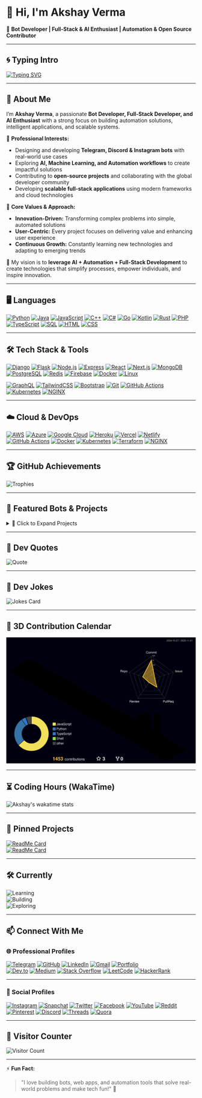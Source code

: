 # 👋 Hi, I'm Akshay Verma  

🤖 **Bot Developer | Full-Stack & AI Enthusiast | Automation & Open Source Contributor**  

---

## 🌀 Typing Intro  

[![Typing SVG](https://readme-typing-svg.herokuapp.com?font=Fira+Code&pause=1000&color=00F700&width=435&lines=Hi%2C+I'm+Akshay+Verma!;Bot+Developer+%7C+AI+Enthusiast;Automation+%26+Open+Source+Contributor)](https://git.io/typing-svg)  

---

## 🌈 About Me  

I’m **Akshay Verma**, a passionate **Bot Developer, Full-Stack Developer, and AI Enthusiast** with a strong focus on building automation solutions, intelligent applications, and scalable systems.  

💼 **Professional Interests:**  
- Designing and developing **Telegram, Discord & Instagram bots** with real-world use cases  
- Exploring **AI, Machine Learning, and Automation workflows** to create impactful solutions  
- Contributing to **open-source projects** and collaborating with the global developer community  
- Developing **scalable full-stack applications** using modern frameworks and cloud technologies  

🌟 **Core Values & Approach:**  
- **Innovation-Driven:** Transforming complex problems into simple, automated solutions  
- **User-Centric:** Every project focuses on delivering value and enhancing user experience  
- **Continuous Growth:** Constantly learning new technologies and adapting to emerging trends  

📌 My vision is to **leverage AI + Automation + Full-Stack Development** to create technologies that simplify processes, empower individuals, and inspire innovation.  

---

## 🖥️ Languages  

[![Python](https://img.shields.io/badge/-Python-3776AB?style=flat-square&logo=python&logoColor=white)](https://www.python.org/)
[![Java](https://img.shields.io/badge/-Java-007396?style=flat-square&logo=java)](https://www.oracle.com/java/)
[![JavaScript](https://img.shields.io/badge/-JavaScript-F7DF1E?style=flat-square&logo=javascript&logoColor=black)](https://developer.mozilla.org/en-US/docs/Web/JavaScript)
[![C++](https://img.shields.io/badge/-C++-00599C?style=flat-square&logo=cplusplus)](https://isocpp.org/)
[![C#](https://img.shields.io/badge/-C%23-239120?style=flat-square&logo=csharp)](https://learn.microsoft.com/en-us/dotnet/csharp/)
[![Go](https://img.shields.io/badge/-Go-00ADD8?style=flat-square&logo=go&logoColor=white)](https://go.dev/)
[![Kotlin](https://img.shields.io/badge/-Kotlin-0095D5?style=flat-square&logo=kotlin&logoColor=white)](https://kotlinlang.org/)
[![Rust](https://img.shields.io/badge/-Rust-000000?style=flat-square&logo=rust)](https://www.rust-lang.org/)
[![PHP](https://img.shields.io/badge/-PHP-777BB4?style=flat-square&logo=php&logoColor=white)](https://www.php.net/)
[![TypeScript](https://img.shields.io/badge/-TypeScript-3178C6?style=flat-square&logo=typescript&logoColor=white)](https://www.typescriptlang.org/)
[![SQL](https://img.shields.io/badge/-SQL-4479A1?style=flat-square&logo=mysql&logoColor=white)](https://www.mysql.com/)
[![HTML](https://img.shields.io/badge/-HTML5-E34F26?style=flat-square&logo=html5&logoColor=white)](https://developer.mozilla.org/en-US/docs/Web/HTML)
[![CSS](https://img.shields.io/badge/-CSS3-1572B6?style=flat-square&logo=css3)](https://developer.mozilla.org/en-US/docs/Web/CSS)

---

## 🛠️ Tech Stack & Tools  

[![Django](https://img.shields.io/badge/-Django-092E20?style=flat-square&logo=django)](https://www.djangoproject.com/)
[![Flask](https://img.shields.io/badge/-Flask-000000?style=flat-square&logo=flask)](https://flask.palletsprojects.com/)
[![Node.js](https://img.shields.io/badge/-Node.js-339933?style=flat-square&logo=node.js)](https://nodejs.org/)
[![Express](https://img.shields.io/badge/-Express-000000?style=flat-square&logo=express)](https://expressjs.com/)
[![React](https://img.shields.io/badge/-React-61DAFB?style=flat-square&logo=react&logoColor=black)](https://react.dev/)
[![Next.js](https://img.shields.io/badge/-Next.js-000000?style=flat-square&logo=next.js)](https://nextjs.org/)
[![MongoDB](https://img.shields.io/badge/-MongoDB-47A248?style=flat-square&logo=mongodb)](https://www.mongodb.com/)
[![PostgreSQL](https://img.shields.io/badge/-PostgreSQL-336791?style=flat-square&logo=postgresql)](https://www.postgresql.org/)
[![Redis](https://img.shields.io/badge/-Redis-DC382D?style=flat-square&logo=redis)](https://redis.io/)
[![Firebase](https://img.shields.io/badge/-Firebase-FFCA28?style=flat-square&logo=firebase)](https://firebase.google.com/)
[![Docker](https://img.shields.io/badge/-Docker-2496ED?style=flat-square&logo=docker)](https://www.docker.com/)
[![Linux](https://img.shields.io/badge/-Linux-FCC624?style=flat-square&logo=linux&logoColor=black)](https://www.linux.org/)

[![GraphQL](https://img.shields.io/badge/-GraphQL-E10098?style=flat-square&logo=graphql&logoColor=white)](https://graphql.org/)
[![TailwindCSS](https://img.shields.io/badge/-TailwindCSS-38B2AC?style=flat-square&logo=tailwindcss&logoColor=white)](https://tailwindcss.com/)
[![Bootstrap](https://img.shields.io/badge/-Bootstrap-7952B3?style=flat-square&logo=bootstrap&logoColor=white)](https://getbootstrap.com/)
[![Git](https://img.shields.io/badge/-Git-F05032?style=flat-square&logo=git&logoColor=white)](https://git-scm.com/)
[![GitHub Actions](https://img.shields.io/badge/-GitHub%20Actions-2088FF?style=flat-square&logo=github-actions&logoColor=white)](https://github.com/features/actions)
[![Kubernetes](https://img.shields.io/badge/-Kubernetes-326CE5?style=flat-square&logo=kubernetes&logoColor=white)](https://kubernetes.io/)
[![NGINX](https://img.shields.io/badge/-NGINX-009639?style=flat-square&logo=nginx&logoColor=white)](https://nginx.org/)

---

## ☁️ Cloud & DevOps  

[![AWS](https://img.shields.io/badge/-AWS-232F3E?style=flat-square&logo=amazonaws&logoColor=white)](https://aws.amazon.com/)
[![Azure](https://img.shields.io/badge/-Azure-0078D4?style=flat-square&logo=microsoftazure&logoColor=white)](https://azure.microsoft.com/)
[![Google Cloud](https://img.shields.io/badge/-Google%20Cloud-4285F4?style=flat-square&logo=googlecloud&logoColor=white)](https://cloud.google.com/)
[![Heroku](https://img.shields.io/badge/-Heroku-430098?style=flat-square&logo=heroku&logoColor=white)](https://www.heroku.com/)
[![Vercel](https://img.shields.io/badge/-Vercel-000000?style=flat-square&logo=vercel&logoColor=white)](https://vercel.com/)
[![Netlify](https://img.shields.io/badge/-Netlify-00C7B7?style=flat-square&logo=netlify&logoColor=white)](https://www.netlify.com/)
[![GitHub Actions](https://img.shields.io/badge/-GitHub%20Actions-2088FF?style=flat-square&logo=github-actions&logoColor=white)](https://github.com/features/actions)
[![Docker](https://img.shields.io/badge/-Docker-2496ED?style=flat-square&logo=docker&logoColor=white)](https://www.docker.com/)
[![Kubernetes](https://img.shields.io/badge/-Kubernetes-326CE5?style=flat-square&logo=kubernetes&logoColor=white)](https://kubernetes.io/)
[![Terraform](https://img.shields.io/badge/-Terraform-623CE4?style=flat-square&logo=terraform&logoColor=white)](https://www.terraform.io/)
[![NGINX](https://img.shields.io/badge/-NGINX-009639?style=flat-square&logo=nginx&logoColor=white)](https://nginx.org/)

---

## 🏆 GitHub Achievements  

![Trophies](https://github-profile-trophy.vercel.app/?username=akshayverma3685&theme=tokyonight&row=1&column=6)  

---

## 🌟 Featured Bots & Projects  

<details>
  <summary>🚀 Click to Expand Projects</summary>

  - **SocialPipe Bot** → Multi-social hub bot managing all accounts via Telegram  
  - **AI Chatbot** → Intelligent AI chatbot for Telegram & Discord  
  - **Instagram Auto Bot** → Friendly automation & DM handling bot for Instagram  

</details>

---

## 📰 Dev Quotes  

![Quote](https://quotes-github-readme.vercel.app/api?type=horizontal&theme=radical)  

---

## 🤣 Dev Jokes  

![Jokes Card](https://readme-jokes.vercel.app/api?theme=tokyonight)  

---

## 🎨 3D Contribution Calendar  

![3D Contributions](https://raw.githubusercontent.com/akshayverma3685/akshayverma3685/main/profile-3d-contrib/profile-night-rainbow.svg)  

---

## ⏳ Coding Hours (WakaTime)  

![Akshay's wakatime stats](https://github-readme-stats.vercel.app/api/wakatime?username=akshayverma3685&theme=tokyonight)  

---

## 📌 Pinned Projects  

[![ReadMe Card](https://github-readme-stats.vercel.app/api/pin/?username=akshayverma3685&repo=akshayverma3685&theme=tokyonight)](https://github.com/akshayverma3685/akshayverma3685)  
[![ReadMe Card](https://github-readme-stats.vercel.app/api/pin/?username=akshayverma3685&repo=oneclick-installer-&theme=tokyonight)](https://github.com/akshayverma3685/oneclick-installer-)  

---

## 🛠️ Currently  

![Learning](https://img.shields.io/badge/Learning-Next.js-blue?style=flat-square&logo=next.js)  
![Building](https://img.shields.io/badge/Building-Telegram_Bots-green?style=flat-square&logo=telegram)  
![Exploring](https://img.shields.io/badge/Exploring-AI_&_ML-orange?style=flat-square&logo=python)  

---

## 📫 Connect With Me  

### 🌐 Professional Profiles  
[![Telegram](https://img.shields.io/badge/Telegram-2CA5E0?style=flat&logo=telegram&logoColor=white)](https://t.me/akshayverma0212)
[![GitHub](https://img.shields.io/badge/GitHub-akshayverma3685-181717?style=flat&logo=github&logoColor=white)](https://github.com/akshayverma3685)
[![LinkedIn](https://img.shields.io/badge/LinkedIn-0077B5?style=flat&logo=linkedin&logoColor=white)](https://linkedin.com/in/)
[![Gmail](https://img.shields.io/badge/Gmail-D14836?style=flat&logo=gmail&logoColor=white)](mailto:youremail@gmail.com)
[![Portfolio](https://img.shields.io/badge/Portfolio-000000?style=flat&logo=About.me&logoColor=white)](https://yourportfolio.com)  
[![Dev.to](https://img.shields.io/badge/Dev.to-0A0A0A?style=flat&logo=dev.to&logoColor=white)](https://dev.to/username)
[![Medium](https://img.shields.io/badge/Medium-12100E?style=flat&logo=medium&logoColor=white)](https://medium.com/@username)
[![Stack Overflow](https://img.shields.io/badge/StackOverflow-F58025?style=flat&logo=stackoverflow&logoColor=white)](https://stackoverflow.com/users/)
[![LeetCode](https://img.shields.io/badge/LeetCode-FFA116?style=flat&logo=leetcode&logoColor=white)](https://leetcode.com/username/)
[![HackerRank](https://img.shields.io/badge/HackerRank-2EC866?style=flat&logo=hackerrank&logoColor=white)](https://www.hackerrank.com/username)  

---

### 🎉 Social Profiles  
[![Instagram](https://img.shields.io/badge/Instagram-E4405F?style=flat&logo=instagram&logoColor=white)](https://instagram.com/akshayverma_0212)
[![Snapchat](https://img.shields.io/badge/Snapchat-FFFC00?style=flat&logo=snapchat&logoColor=black)](https://snapchat.com/add/akshayverma0212)
[![Twitter](https://img.shields.io/badge/Twitter-1DA1F2?style=flat&logo=twitter&logoColor=white)](https://twitter.com/)
[![Facebook](https://img.shields.io/badge/Facebook-1877F2?style=flat&logo=facebook&logoColor=white)](https://facebook.com/)
[![YouTube](https://img.shields.io/badge/YouTube-FF0000?style=flat&logo=youtube&logoColor=white)](https://youtube.com/)
[![Reddit](https://img.shields.io/badge/Reddit-FF4500?style=flat&logo=reddit&logoColor=white)](https://reddit.com/user/)
[![Pinterest](https://img.shields.io/badge/Pinterest-BD081C?style=flat&logo=pinterest&logoColor=white)](https://pinterest.com/)
[![Discord](https://img.shields.io/badge/Discord-5865F2?style=flat&logo=discord&logoColor=white)](https://discord.com/users/)
[![Threads](https://img.shields.io/badge/Threads-000000?style=flat&logo=threads&logoColor=white)](https://www.threads.net/@username)
[![Quora](https://img.shields.io/badge/Quora-B92B27?style=flat&logo=quora&logoColor=white)](https://www.quora.com/profile/username)

---

## 👀 Visitor Counter  

![Visitor Count](https://komarev.com/ghpvc/?username=akshayverma3685&label=Profile%20Views&color=blue&style=flat)  

---

⚡ **Fun Fact:**  
> "I love building bots, web apps, and automation tools that solve real-world problems and make tech fun!" 🤖
